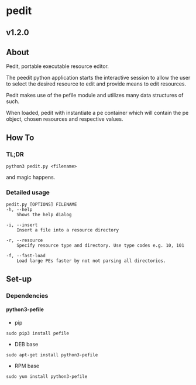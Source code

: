 # pedit
## v1.2.0
## About
Pedit, portable executable resource editor.

The peedit python application starts the interactive session to allow the user
to select the desired resource to edit and provide means to edit resources.

Pedit makes use of the pefile module and utilizes many data structures of such.

When loaded, pedit with instantiate a pe container which will contain the pe
object, chosen resources and respective values.
## How To
### TL;DR
```
python3 pedit.py <filename>
```
and magic happens.

### Detailed usage
```
pedit.py [OPTIONS] FILENAME
-h, --help
    Shows the help dialog

-i, --insert
    Insert a file into a resource directory

-r, --resource
    Specify resource type and directory. Use type codes e.g. 10, 101

-f, --fast-load
    Load large PEs faster by not not parsing all directories.
```

## Set-up
### Dependencies
#### python3-pefile
- pip
```
sudo pip3 install pefile
```
- DEB base
```
sudo apt-get install python3-pefile
```

- RPM base
```
sudo yum install python3-pefile
```
